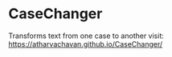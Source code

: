 # CaseChanger
Transforms text from one case to another
 visit: https://atharvachavan.github.io/CaseChanger/
